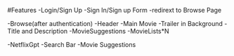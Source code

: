 


#Features
-Login/Sign Up
   -Sign In/Sign up Form
   -redirext to Browse Page


-Browse(after authentication)
   -Header
   -Main Movie
         -Trailer in Background
         -Title and Description
         -MovieSuggestions
             -MovieLists*N

-NetflixGpt
   -Search Bar
   -Movie Suggestions             